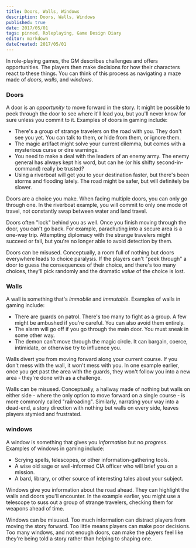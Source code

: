 ```yaml
---
title: Doors, Walls, Windows
description: Doors, Walls, Windows
published: true
date: 2017/05/01
tags: pinned, Roleplaying, Game Design Diary
editor: markdown
dateCreated: 2017/05/01
---
```


In role-playing games, the GM describes challenges and offers opportunities.
The players then make decisions for how their characters react to these things.
You can think of this process as navigating a maze
made of _doors_, _walls_, and _windows_.

<!-- more -->

### Doors

A door is an _opportunity_ to move forward in the story.
It might be possible to peek through the door to see where it'll lead you,
but you'll never know for sure unless you commit to it.
Examples of doors in gaming include:

* There's a group of strange travelers on the road with you.
  They don't see you yet.
  You can talk to them, or hide from them, or ignore them.
* The magic artifact might solve your current dilemma,
  but comes with a mysterious curse or dire warnings.
* You need to make a deal with the leaders of an enemy army.
  The enemy general has always kept his word,
  but can he (or his shifty second-in-command) really be trusted?
* Using a riverboat will get you to your destination faster,
  but there's been storms and flooding lately.
  The road might be safer, but will definitely be slower.

Doors are a choice you make.
When facing multiple doors, you can only go through one.
In the riverboat example, you will commit to only one mode of travel,
not constantly swap between water and land travel.

Doors often "lock" behind you as well.
Once you finish moving through the door, you can't go back.
For example, parachuting into a secure area is a one-way trip.
Attempting diplomacy with the strange travelers might succeed or fail,
but you're no longer able to avoid detection by them.

Doors can be misused.
Conceptually, a room full of nothing but doors everywhere
leads to choice paralysis.
If the players can't "peek through" a door to guess the consequences
of their choice, and there's too many choices, they'll pick randomly
and the dramatic _value_ of the choice is lost.

### Walls

A wall is something that's _immobile_ and _immutable_.
Examples of walls in gaming include:

* There are guards on patrol.
  There's too many to fight as a group.
  A few might be ambushed if you're careful.
  You can also avoid them entirely.
* The alarm will go off if you go through the main door.
  You must sneak in some other way.
* The demon can't move through the magic circle.
  It can bargain, coerce, intimidate, or otherwise try to influence you.

Walls divert you from moving forward along your current course.
If you don't mess with the wall, it won't mess with you.
In one example earlier, once you get past the area with the guards,
they won't follow you into a new area - they're done with as a challenge.

Walls can be misused.
Conceptually, a hallway made of nothing but walls on either side -
where the only option to move forward on a single course -
is more commonly called "railroading".
Similarly, narrating your way into a dead-end, a story direction
with nothing but walls on every side, leaves players stymied and frustrated.

### windows

A window is something that gives you _information_ but no _progress_.
Examples of windows in gaming include:

* Scrying spells, telescopes, or other information-gathering tools.
* A wise old sage or well-informed CIA officer who will brief you on a mission.
* A bard, library, or other source of interesting tales about your subject.

Windows give you information about the road ahead.
They can highlight the walls and doors you'll encounter.
In the example earlier, you might use a telescope to suss out
a group of strange travelers, checking them for weapons ahead of time.

Windows can be misused.
Too much information can distract players from moving the story forward.
Too little means players can make poor decisions.
Too many windows, and not enough doors,
can make the players feel like they're being told a story
rather than helping to shaping one.
